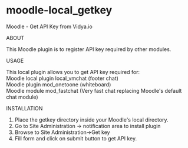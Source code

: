 moodle-local_getkey
===================

Moodle - Get API Key from Vidya.io


ABOUT

This Moodle plugin is to register API key required by other modules.

USAGE

This local plugin allows you to get API key required for:  
Moodle local plugin local_vmchat (footer chat)  
Moodle plugin mod_onetoone (whiteboard)  
Moodle module mod_fastchat (Very fast chat replacing Moodle's default chat module)


INSTALLATION

1) Place the getkey directory inside your Moodle's local directory.  
2) Go to Site Administration -> notification area to install plugin   
3) Browse to Site Administration->Get key   
4) Fill form and click on submit button to get API key.   
